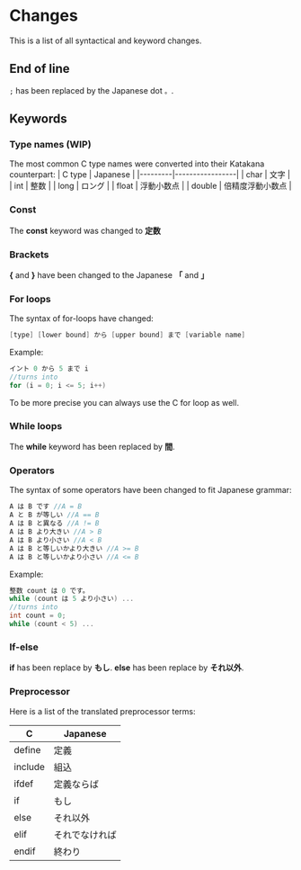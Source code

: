 # Changes
This is a list of all syntactical and keyword changes.

## End of line
```;``` has been replaced by the Japanese dot ```。```.

## Keywords

### Type names (WIP)
The most common C type names were converted into  their Katakana counterpart:
| C type  | Japanese        |
|---------|-----------------|
| char    | 文字            |
| int     | 整数            |
| long    | ロング          |
| float   | 浮動小数点       |
| double  | 倍精度浮動小数点 |

### Const
The **const** keyword was changed to **定数**

### Brackets
**{** and **}** have been changed to the Japanese **「** and **」**

### For loops
The syntax of for-loops have changed:
```C
[type] [lower bound] から [upper bound] まで [variable name]
```
Example:
```C
イント 0 から 5 まで i
//turns into
for (i = 0; i <= 5; i++)
```
To be more precise you can always use the C for loop as well.

### While loops
The **while** keyword has been replaced by **間**.


### Operators
The syntax of some operators have been changed to fit Japanese grammar:
```C
A は B です //A = B
A と B が等しい //A == B
A は B と異なる //A != B
A は B より大きい //A > B
A は B より小さい //A < B
A は B と等しいかより大きい //A >= B
A は B と等しいかより小さい //A <= B
```
Example:
```C
整数 count は 0 です。
while (count は 5 より小さい) ...
//turns into
int count = 0;
while (count < 5) ...
```

### If-else
**if** has been replace by **もし**.
**else** has been replace by **それ以外**.

### Preprocessor
Here is a list of the translated preprocessor terms:

| C       | Japanese        |
|---------|-----------------|
| define  | 定義            |
| include | 組込            |
| ifdef   | 定義ならば       |
| if      | もし            |
| else    | それ以外        |
| elif    | それでなければ   |
| endif   | 終わり          |